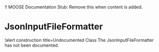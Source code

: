 !! MOOSE Documentation Stub: Remove this when content is added.

# JsonInputFileFormatter

!alert construction title=Undocumented Class
The JsonInputFileFormatter has not been documented.
